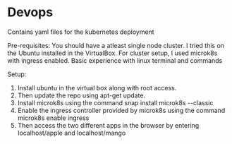 # Devops
Contains yaml files for the kubernetes deployment

Pre-requisites:
You should have a atleast single node cluster. I tried this on the Ubuntu installed in the VirtualBox.
For cluster setup, I used microk8s with ingress enabled.
Basic experience with linux terminal and commands

Setup:
1. Install ubuntu in the virtual box along with root access.
2. Then update the repo using apt-get update.
3. Install microk8s using the command snap install microk8s --classic
4. Enable the ingress controller provided by microk8s using the command microk8s enable ingress
5. Then access the two different apps in the browser by entering localhost/apple and localhost/mango
